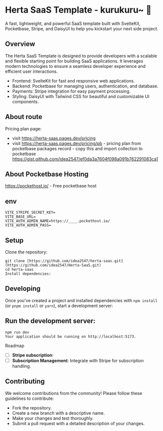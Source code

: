 # Herta SaaS Template - kurukuru~ 🚀
A fast, lightweight, and powerful SaaS template built with SvelteKit, Pocketbase, Stripe, and DaisyUI to help you kickstart your next side project.

## Overview
The Herta SaaS Template is designed to provide developers with a scalable and flexible starting point for building SaaS applications. It leverages modern technologies to ensure a seamless developer experience and efficient user interactions.

- Frontend: SvelteKit for fast and responsive web applications.
- Backend: Pocketbase for managing users, authentication, and database.
- Payments: Stripe integration for easy payment processing.
- Styling: DaisyUI with Tailwind CSS for beautiful and customizable UI components.

## About route
Pricing plan page:
- visit https://herta-saas.pages.dev/pricing
- visit https://herta-saas.pages.dev/pricing/pb - pricing plan from pocketbase packages record - copy this and import collection to pocketbase https://gist.github.com/idea2547/ef0da3a7604f098a091b762291083ca1

## About Pocketbase Hosting
https://pockethost.io/ - Free pocketbase host


## env
```
VITE_STRIPE_SECRET_KEY=
VITE_BASE_URL=
VITE_AUTH_ADMIN_NAME=https://____.pockethost.io/
VITE_AUTH_ADMIN_PASS=
```
## Setup
Clone the repository:
```
git clone [https://github.com/idea2547/herta-saas.git](https://github.com/idea2547/Herta-SaaS.git)
cd herta-saas
Install dependencies:
```
## Developing

Once you've created a project and installed dependencies with `npm install` (or `pnpm install` or `yarn`), start a development server:

## Run the development server:

```
npm run dev
Your application should be running on http://localhost:5173.
```
Roadmap
- [ ] **Stripe subscription**:
- [ ] **Subscription Management**: Integrate with Stripe for subscription handling.

## Contributing
We welcome contributions from the community! Please follow these guidelines to contribute:

- Fork the repository.
- Create a new branch with a descriptive name.
- Make your changes and test thoroughly.
- Submit a pull request with a detailed description of your changes.
